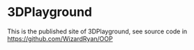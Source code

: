 ﻿# 3DPlayground

 This is the published site of 3DPlayground, see source code in https://github.com/WizardRyan/OOP 
